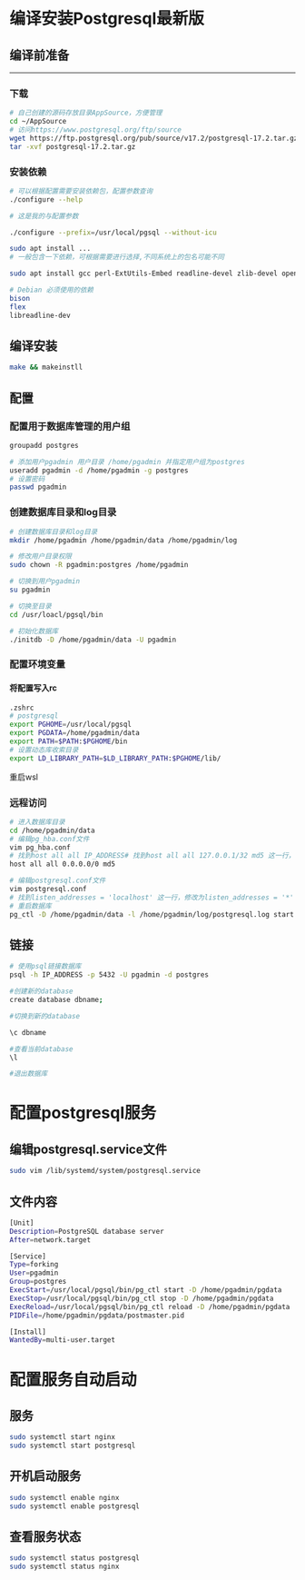 # 编译安装Postgresql最新版

## 编译前准备

---

### 下载

```bash
# 自己创建的源码存放目录AppSource，方便管理
cd ~/AppSource
# 访问https://www.postgresql.org/ftp/source
wget https://ftp.postgresql.org/pub/source/v17.2/postgresql-17.2.tar.gz
tar -xvf postgresql-17.2.tar.gz
```

### 安装依赖

```bash
# 可以根据配置需要安装依赖包，配置参数查询
./configure --help

# 这是我的与配置参数

./configure --prefix=/usr/local/pgsql --without-icu

sudo apt install ...
# 一般包含一下依赖，可根据需要进行选择,不同系统上的包名可能不同

sudo apt install gcc perl-ExtUtils-Embed readline-devel zlib-devel openssl-devel pam pam-devel libxml2-devel libxslt-devel tcl tcl-devel python-devel docbook-style-dsssl flex bison openjade 

# Debian 必须使用的依赖
bison
flex
libreadline-dev

```

## 编译安装

```bash
make && makeinstll
```

## 配置

### 配置用于数据库管理的用户组

```bash
groupadd postgres

# 添加用户pgadmin 用户目录 /home/pgadmin 并指定用户组为postgres
useradd pgadmin -d /home/pgadmin -g postgres
# 设置密码
passwd pgadmin

```


### 创建数据库目录和log目录

```bash
# 创建数据库目录和log目录
mkdir /home/pgadmin /home/pgadmin/data /home/pgadmin/log

# 修改用户目录权限
sudo chown -R pgadmin:postgres /home/pgadmin

# 切换到用户pgadmin
su pgadmin

# 切换至目录
cd /usr/loacl/pgsql/bin

# 初始化数据库
./initdb -D /home/pgadmin/data -U pgadmin
```

### 配置环境变量

#### 将配置写入rc
```bash
.zshrc
# postgresql 
export PGHOME=/usr/local/pgsql
export PGDATA=/home/pgadmin/data
export PATH=$PATH:$PGHOME/bin
# 设置动态库收索目录
export LD_LIBRARY_PATH=$LD_LIBRARY_PATH:$PGHOME/lib/
```

重启wsl


### 远程访问
```bash
# 进入数据库目录
cd /home/pgadmin/data
# 编辑pg_hba.conf文件
vim pg_hba.conf
# 找到host all all IP_ADDRESS# 找到host all all 127.0.0.1/32 md5 这一行，修改为
host all all 0.0.0.0/0 md5

# 编辑postgresql.conf文件
vim postgresql.conf
# 找到listen_addresses = 'localhost' 这一行，修改为listen_addresses = '*'
# 重启数据库
pg_ctl -D /home/pgadmin/data -l /home/pgadmin/log/postgresql.log start
```
## 链接

```bash
# 使用psql链接数据库
psql -h IP_ADDRESS -p 5432 -U pgadmin -d postgres

#创建新的database
create database dbname;

#切换到新的database

\c dbname

#查看当前database
\l

#退出数据库
```

# 配置postgresql服务

## 编辑postgresql.service文件

```bash {cmd=true}
sudo vim /lib/systemd/system/postgresql.service
```

## 文件内容

```bash 
[Unit]
Description=PostgreSQL database server
After=network.target

[Service]
Type=forking
User=pgadmin
Group=postgres
ExecStart=/usr/local/pgsql/bin/pg_ctl start -D /home/pgadmin/pgdata
ExecStop=/usr/local/pgsql/bin/pg_ctl stop -D /home/pgadmin/pgdata
ExecReload=/usr/local/pgsql/bin/pg_ctl reload -D /home/pgadmin/pgdata
PIDFile=/home/pgadmin/pgdata/postmaster.pid

[Install]
WantedBy=multi-user.target
```

# 配置服务自动启动

## 服务
```bash {cmd=true}
sudo systemctl start nginx
sudo systemctl start postgresql
```

## 开机启动服务
```bash {cmd=true}
sudo systemctl enable nginx
sudo systemctl enable postgresql
```

## 查看服务状态

```bash {cmd=true}
sudo systemctl status postgresql
sudo systemctl status nginx
```